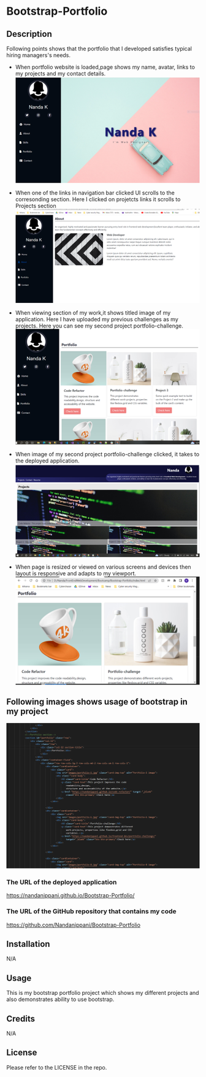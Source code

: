 # Bootstrap-Portfolio
## Description
Following points shows that the portfolio that I developed satisfies typical hiring managers's needs.

* When portfolio website is loaded,page shows my name, avatar, links to my projects and my contact details.
![displays header with nav](images/displays-header-with-nav.PNG)

* When one of the links in navigation bar clicked UI scrolls to the corresonding section.
Here I clicked on projetcts links it scrolls to Projects section
![display section after clicking navbar](images/display-section-after-clicking-on-navbar.png)

* When viewing section of my work,it shows titled image of my application.
Here I have uploaded my previous challenges as  my projects.
Here you can see my second project portfolio-challenge.
![Alt text](images/project-image-gets-larger-when-clicked.png)

* When image of my second project portfolio-challenge clicked, it takes to the deployed application.
![Alt text](images/After-clicking-button-takes-to-deployed-application.png)

* When page is resized or viewed on various screens and devices then layout is responsive and adapts to my viewport.
![Alt text](images/page-resized-viewed-on-different-screens.png)


## Following images shows usage of bootstrap in my project
![Alt text](images/Usage-of-bootstrap.png)


### The URL of the deployed application

https://nandanippani.github.io/Bootstrap-Portfolio/

### The URL of the GitHub repository that contains my code

https://github.com/Nandanippani/Bootstrap-Portfolio

## Installation

N/A

## Usage

This is my bootstrap portfolio project which shows my different projects and also demonstrates ability to use bootstrap.

## Credits

N/A

## License

Please refer to the LICENSE in the repo.

